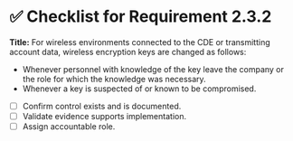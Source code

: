 # ✅ Checklist for Requirement 2.3.2

**Title:** For wireless environments connected to the CDE or transmitting account data, wireless encryption keys are changed as follows:
- Whenever personnel with knowledge of the key leave the company or the role for which the knowledge was necessary. 
- Whenever a key is suspected of or known to be compromised.

- [ ] Confirm control exists and is documented.
- [ ] Validate evidence supports implementation.
- [ ] Assign accountable role.
